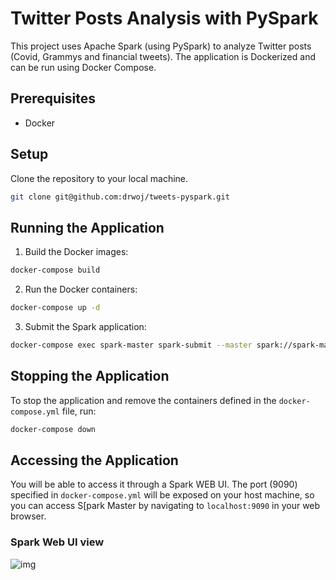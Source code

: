 # Twitter Posts Analysis with PySpark

This project uses Apache Spark (using PySpark) to analyze Twitter posts (Covid, Grammys and financial tweets). The application is Dockerized and can be run using Docker Compose.

## Prerequisites

- Docker

## Setup

Clone the repository to your local machine.

```bash
git clone git@github.com:drwoj/tweets-pyspark.git
```

## Running the Application

1. Build the Docker images:

```bash
docker-compose build
```

2. Run the Docker containers:

```bash
docker-compose up -d
```

3. Submit the Spark application:

```bash
docker-compose exec spark-master spark-submit --master spark://spark-master:7077 src/main.py
```

## Stopping the Application

To stop the application and remove the containers defined in the `docker-compose.yml` file, run:

```bash
docker-compose down
```

## Accessing the Application

You will be able to access it through a Spark WEB UI. The port (9090) specified in `docker-compose.yml` will be exposed on your host machine, so you can access S[park Master by navigating to `localhost:9090` in your web browser.

### Spark Web UI view
![img](https://github.com/drwoj/tweets-pyspark/assets/84898707/bc863b4f-b860-4aa0-85e3-641861c4d7e8)
